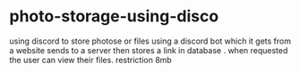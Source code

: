 # photo-storage-using-disco
using discord to store photose or files using a discord bot which it gets from a website sends to a server then stores a link in database . when requested the user can view their files.
restriction 8mb
